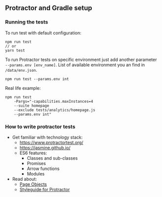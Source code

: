 ## Protractor and Gradle setup
### Running the tests
To run test with default configuration:
```
npm run test
// or
yarn test
```

To run Protractor tests on specific environment just add another parameter  `--params.env [env_name]`. List of available environment you an find in `/data/env.json`.
```
npm run test --params.env int
```
Real life example:
```
npm run test
    -Pargs="-capabilities.maxInstances=4
    --suite homepage
    --exclude tests/analytics/homepage.js
    --params.env int"
```

### How to write protractor tests
* Get familiar with technology stack:
    * https://www.protractortest.org/
    * https://jasmine.github.io/
    * ES6 features:
        * Classes and sub-classes
        * Promises
        * Arrow functions
        * Modules
* Read about:
    * [Page Objects](https://www.protractortest.org/#/page-objects)
    * [Styleguide for Protractor](https://github.com/CarmenPopoviciu/protractor-styleguide)
